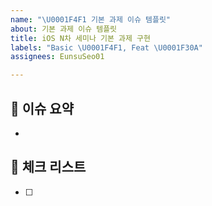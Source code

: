 ```yaml
---
name: "\U0001F4F1 기본 과제 이슈 템플릿"
about: 기본 과제 이슈 템플릿
title: iOS N차 세미나 기본 과제 구현
labels: "Basic \U0001F4F1, Feat \U0001F30A"
assignees: EunsuSeo01

---
```


## 🍎 이슈 요약
- 
## 🍏 체크 리스트
- [ ]
